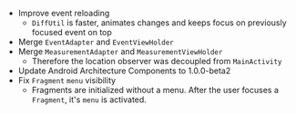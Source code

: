 - Improve event reloading
  - `DiffUtil` is faster, animates changes and keeps focus on previously focused event on top
- Merge `EventAdapter` and `EventViewHolder`
- Merge `MeasurementAdapter` and `MeasurementViewHolder`
  - Therefore the location observer was decoupled from `MainActivity`
- Update Android Architecture Components to 1.0.0-beta2
- Fix `Fragment` `menu` visibility
  - Fragments are initialized without a menu. After the user focuses a `Fragment`, it's `menu` is activated.